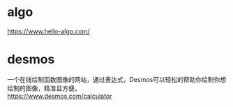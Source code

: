 # algo
https://www.hello-algo.com/

# desmos
一个在线绘制函数图像的网站，通过表达式，Desmos可以轻松的帮助你绘制你想绘制的图像，精准且方便。  
https://www.desmos.com/calculator
